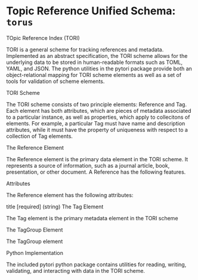 # Topic Reference Unified Schema: `torus`



TOpic Reference Index (TORI)

TORI is a general scheme for tracking references and metadata. Implemented as an abstract specification, the TORI scheme allows for the underlying data to be stored in human-readable formats such as TOML, YAML, and JSON. The python utilities in the pytori package provide both an object-relational mapping for TORI scheme elements as well as a set of tools for validation of scheme elements.

TORI Scheme

The TORI scheme consists of two principle elements: Reference and Tag. Each element has both attributes, which are pieces of metadata associated to a particular instance, as well as properties, which apply to collecitons of elements. For example, a particular Tag must have name and description attributes, while it must have the property of uniqueness with respect to a collection of Tag elements.

The Reference Element

The Reference element is the primary data element in the TORI scheme. It represents a source of information, such as a journal article, book, presentation, or other document. A Reference has the following features.

Attributes

The Reference element has the following attributes:

title [required] (string)
The Tag Element

The Tag element is the primary metadata element in the TORI scheme

The TagGroup Element

The TagGroup element

Python Implementation

The included pytori python package contains utilities for reading, writing, validating, and interacting with data in the TORI scheme.